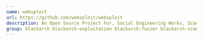 ```yaml
---
name: websploit
url: https://github.com/websploit/websploit
description: An Open Source Project For, Social Engineering Works, Scan, Crawler & Analysis Web, Automatic Exploiter, Support Network Attacks.
group: blackarch blackarch-exploitation blackarch-fuzzer blackarch-scanner blackarch-social
---
```

